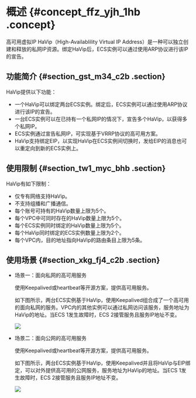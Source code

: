 # 概述 {#concept_ffz_yjh_1hb .concept}

高可用虚拟IP HaVip（High-Availablility Virtual IP Address）是一种可以独立创建和释放的私网IP资源。绑定HaVip后，ECS实例可以通过使用ARP协议进行该IP的宣告。

## 功能简介 {#section_gst_m34_c2b .section}

HaVip提供以下功能：

-   一个HaVip可以绑定两台ECS实例。绑定后，ECS实例可以通过使用ARP协议进行该IP的宣告。
-   一台ECS实例可以在已持有一个私网IP的情况下，宣告多个HaVip，以获得多个私网IP。
-   ECS实例通过宣告私网IP，可实现基于VRRP协议的高可用方案。
-   HaVip支持绑定EIP，以实现HaVip在ECS实例间切换时，发给EIP的消息也可以重定向到新的ECS实例上。

## 使用限制 {#section_tw1_myc_bhb .section}

HaVip有如下限制：

-   仅专有网络支持HaVip。
-   不支持组播和广播通信。
-   每个账号可持有的HaVip数量上限为5个。
-   每个VPC中可同时存在的HaVip数量上限为5个。
-   每个ECS实例同时绑定的HaVip数量上限为5个。
-   每个HaVip同时绑定的ECS实例数量上限为2个。
-   每个VPC内，目的地址指向HaVip的路由条目上限为5条。

## 使用场景 {#section_xkg_fj4_c2b .section}

-   场景一：面向私网的高可用服务

    使用Keepalived或heartbeat等开源方案，提供高可用服务。

    如下图所示，两台ECS实例基于HaVip，使用Keepalived组合成了一个高可用的面向私网的服务。VPC内的其他实例可以通过私网访问该服务，服务地址为HaVip的地址。当ECS 1发生故障时，ECS 2接管服务且服务IP地址不变。

    ![](http://static-aliyun-doc.oss-cn-hangzhou.aliyuncs.com/assets/img/136158/155643390140411_zh-CN.png)

-   场景二：面向公网的高可用服务

    使用Keepalived或heartbeat等开源方案，提供高可用服务。

    如下图所示，两台ECS实例基于HaVip，使用Keepalived并且将HaVip与EIP绑定，可以对外提供高可用的公网服务，服务地址为HaVip的地址。当ECS 1发生故障时，ECS 2接管服务且服务IP地址不变。

    ![](http://static-aliyun-doc.oss-cn-hangzhou.aliyuncs.com/assets/img/136158/155643390140412_zh-CN.png)


